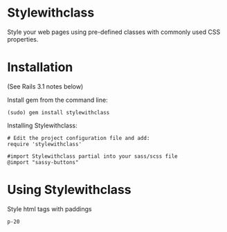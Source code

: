 Stylewithclass
=========================

Style your web pages using pre-defined classes with commonly used CSS properties. 


Installation
============

(See Rails 3.1 notes below)

Install gem from the command line:

    (sudo) gem install stylewithclass

Installing Stylewithclass:

    # Edit the project configuration file and add:
    require 'stylewithclass'

    #import Stylewithclass partial into your sass/scss file
    @import "sassy-buttons"

Using Stylewithclass
=========================

Style html tags with paddings
    
    p-20